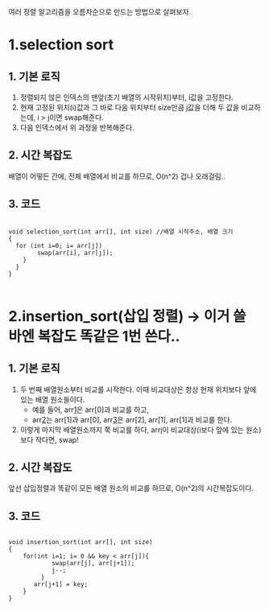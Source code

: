 여러 정렬 알고리즘을 오름차순으로 만드는 방법으로 살펴보자.

1.selection sort
==================

## 1. 기본 로직
1. 정렬되지 않은 인덱스의 맨앞(초기 배열의 시작위치)부터, i값을 고정한다.
2. 현재 고정된 위치(i)값과 그 바로 다음 위치부터 size만큼 j값을 더해 두 값을 비교하는데, 
    i > j이면 swap해준다.
3. 다음 인덱스에서 위 과정을 반복해준다.

## 2. 시간 복잡도
배열이 어떻든 간에, 전체 배열에서 비교를 하므로, O(n^2) 
겁나 오래걸림..

## 3. 코드
<pre>
<code>
void selection_sort(int arr[], int size) //배열 시작주소, 배열 크기
{
  for (int i=0; i<size; i++)
  {
    for (int j=i+1; j<size; j++){
      if(arr[i] >= arr[j])
        swap(arr[i], arr[j]);
    }
  }
}
</code>
</pre>


2.insertion_sort(삽입 정렬) -> 이거 쓸 바엔 복잡도 똑같은 1번 쓴다..
======================

## 1. 기본 로직
1. 두 번째 배열원소부터 비교를 시작한다. 이때 비교대상은 항상 현재 위치보다 앞에 있는 배열 원소들이다.
    - 예를 들어, arr[1](고정)은 arr[0]과 비교를 하고,
    - arr[2](고정)는 arr[1]과 arr[0], arr[3](고정)은 arr[2], arr[1], arr[1]과 비교를 한다.
2. 이렇게 마지막 배열원소까지 쭉 비교를 하다, arr[i](고정)이 비교대상(i보다 앞에 있는 원소)보다 작다면, 
swap!


## 2. 시간 복잡도
앞선 삽입정렬과 똑같이 모든 배열 원소의 비교를 하므로, O(n^2)의 시간복잡도이다.

## 3. 코드
<pre>
<code>
void insertion_sort(int arr[], int size)
{
    for(int i=1; i<size; i++){
        int key = arr[i], j = i - 1;
        while (j >= 0 && key < arr[j]){
            swap(arr[j], arr[j+1]);
            j--;
         }
       arr[j+1] = key;
    }
}
</pre>
</code>
